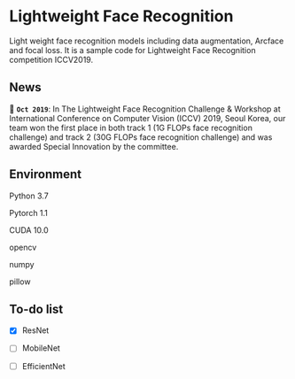 # Lightweight Face Recognition

Light weight face recognition models including data augmentation, Arcface and focal loss. It is a sample code for Lightweight Face Recognition competition ICCV2019.

## News

:triangular_flag_on_post: **`Oct 2019`**: In The Lightweight Face Recognition Challenge & Workshop at International Conference on Computer Vision (ICCV) 2019, Seoul Korea, our team won the first place in both track 1 (1G FLOPs face recognition challenge) and track 2 (30G FLOPs face recognition challenge) and was awarded Special Innovation by the committee.

## Environment

Python 3.7

Pytorch 1.1

CUDA 10.0

opencv

numpy

pillow

## To-do list

- [x] ResNet

- [ ] MobileNet

- [ ] EfficientNet
